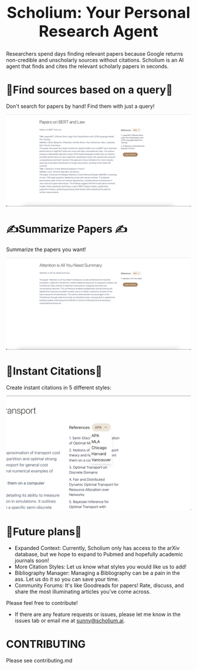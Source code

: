 <h1 align="center" style="font-size: 3em;">
  <strong>Scholium: Your Personal Research Agent</strong>
</h1>

Researchers spend days finding relevant papers because Google returns non-credible and unscholarly sources without citations. Scholium is an AI agent that finds and cites the relevant scholarly papers in seconds.

# 🔎Find sources based on a query🔎
Don't search for papers by hand! Find them with just a query!

<img alt="BERTandLaw Sources" src="https://github.com/QDScholium/ScholiumAssets/blob/main/Images/Screenshots/BertandLaw.png" width="auto" height="auto"></img>

# ✍️Summarize Papers ✍️
Summarize the papers you want!

<img alt="BERTandLaw Sources" src="https://github.com/QDScholium/ScholiumAssets/blob/main/Images/Screenshots/Attention.png" width="auto" height="auto"></img>

# 📄Instant Citations📄
Create instant citations in 5 different styles:

<img alt="BERTandLaw Sources" src="https://github.com/QDScholium/ScholiumAssets/blob/main/Images/Screenshots/References.png" width="auto" height="auto"></img>

# 🔮Future plans🔮
- Expanded Context: Currently, Scholium only has access to the arXiv database, but we hope to expand to Pubmed and hopefully academic journals soon!
- More Citation Styles: Let us know what styles you would like us to add!
- Bibliography Manager: Managing a Bibliography can be a pain in the ass. Let us do it so you can save your time. 
- Community Forums: It's like Goodreads for papers! Rate, discuss, and share the most illuminating articles you've come across.

Please feel free to contribute!
- If there are any feature requests or issues, please let me know in the issues tab or email me at sunny@scholium.ai. 



# CONTRIBUTING 
Please see contributing.md

